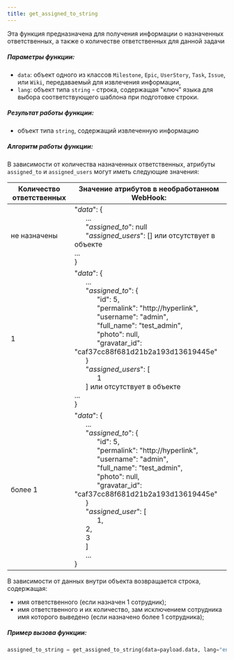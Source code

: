 ```yaml
---
title: get_assigned_to_string
---
```


Эта функция предназначена для получения информации о назначенных ответственных, а также о количестве ответственных для данной задачи
##### Параметры функции:

- `data`: объект одного из классов `Milestone`, `Epic`, `UserStory`, `Task`, `Issue`, или `Wiki`, передаваемый для извлечения информации,
- `lang`: объект типа `string` - строка, содержащая "ключ" языка для выбора соответствующего шаблона при подготовке строки.
##### Результат работы функции:

- объект типа `string`, содержащий извлеченную информацию
##### Алгоритм работы функции:

В зависимости от количества назначенных ответственных, атрибуты `assigned_to` и `assigned_users` могут иметь следующие значения:

| Количество ответственных | Значение атрибутов в необработанном WebHook:                                                                                                                                                                                                                                                                                                                                                                                           |
| ------------------------ | -------------------------------------------------------------------------------------------------------------------------------------------------------------------------------------------------------------------------------------------------------------------------------------------------------------------------------------------------------------------------------------------------------------------------------------- |
| не назначены             | "*data*": {<br>      ...<br>      "*assigned_to*": null<br>      "*assigned_users*": [] или отсутствует в объекте<br>	  ...<br>}                                                                                                                                                                                                                                                                                                       |
| 1                        | "*data*": {<br>      ...<br>      "*assigned_to*": { <br>            "id": 5,<br>            "permalink": "http://hyperlink",<br>            "username": "admin",<br>            "full_name": "test_admin",<br>            "photo": null,<br>            "gravatar_id": "caf37cc88f681d21b2a193d13619445e"<br>      }<br>      "*assigned_users*": \[<br>            1<br>      ] или отсутствует в объекте<br>	  ...<br>}             |
| более 1                  | "*data*": {<br>      ...<br>      "*assigned_to*": { <br>            "id": 5,<br>            "permalink": "http://hyperlink",<br>            "username": "admin",<br>            "full_name": "test_admin",<br>            "photo": null,<br>            "gravatar_id":       "caf37cc88f681d21b2a193d13619445e"<br>      }<br>      "*assigned_user*": \[<br>            1,<br>	        2,<br>	        3<br>      ]<br>      ...<br>} |
В зависимости от данных внутри объекта возвращается строка, содержащая:
- имя ответственного (если назначен 1 сотрудник);
- имя ответственного и их количество, зам исключением сотрудника имя которого выведено (если назначено более 1 сотрудника);
##### Пример вызова функции:

```python
assigned_to_string = get_assigned_to_string(data=payload.data, lang="en")
```
